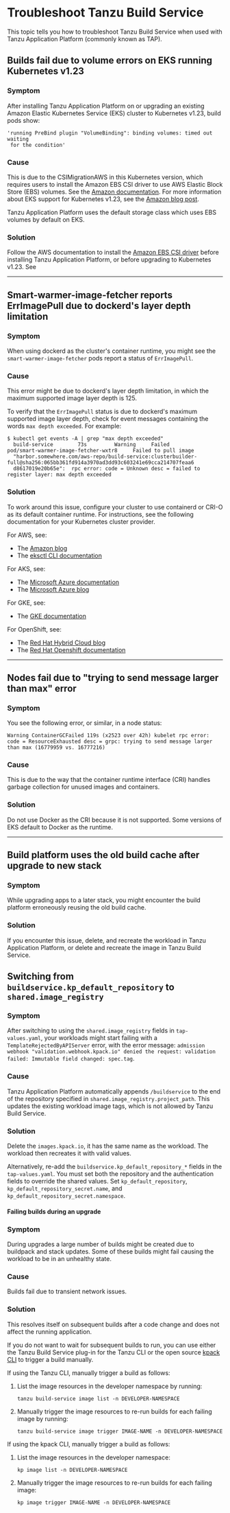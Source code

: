 # Troubleshoot Tanzu Build Service

This topic tells you how to troubleshoot Tanzu Build Service when used with
Tanzu Application Platform (commonly known as TAP).

## <a id="eks-1-23-volume"></a> Builds fail due to volume errors on EKS running Kubernetes v1.23

### Symptom

After installing Tanzu Application Platform on or upgrading an existing
Amazon Elastic Kubernetes Service (EKS) cluster to Kubernetes v1.23, build pods show:

```console
'running PreBind plugin "VolumeBinding": binding volumes: timed out waiting
 for the condition'
```

### Cause

This is due to the CSIMigrationAWS in this Kubernetes version, which requires users
to install the Amazon EBS CSI driver
to use AWS Elastic Block Store (EBS) volumes. See the [Amazon documentation](https://docs.aws.amazon.com/eks/latest/userguide/ebs-csi.html).
For more information about EKS support for Kubernetes v1.23, see the
[Amazon blog post](https://aws.amazon.com/blogs/containers/amazon-eks-now-supports-kubernetes-1-23/).

Tanzu Application Platform uses the default storage class which uses EBS volumes by default on EKS.

### Solution

Follow the AWS documentation to install the [Amazon EBS CSI driver](https://docs.aws.amazon.com/eks/latest/userguide/ebs-csi.html)
before installing Tanzu Application Platform, or before upgrading to Kubernetes v1.23. See

---

## <a id="smart-warmer-image-fetcher"></a> Smart-warmer-image-fetcher reports ErrImagePull due to dockerd's layer depth limitation

### Symptom

When using dockerd as the cluster's container runtime, you might see the `smart-warmer-image-fetcher` pods
report a status of `ErrImagePull`.

### Cause

This error might be due to dockerd's layer depth limitation, in which the maximum
supported image layer depth is 125.

To verify that the `ErrImagePull` status is due to dockerd's maximum supported image layer depth,
check for event messages containing the words `max depth exceeded`. For example:

```console
$ kubectl get events -A | grep "max depth exceeded"
  build-service        73s         Warning     Failed         pod/smart-warmer-image-fetcher-wxtr8     Failed to pull image
  "harbor.somewhere.com/aws-repo/build-service:clusterbuilder-full@sha256:065bb361fd914a3970ad3dd93c603241e69cca214707feaa6
  d8617019e20b65e":  rpc error: code = Unknown desc = failed to register layer: max depth exceeded
```

### Solution

To work around this issue, configure your cluster to use containerd or CRI-O as its default container runtime.
For instructions, see the following documentation for your Kubernetes cluster provider.

For AWS, see:

- The [Amazon blog](https://docs.aws.amazon.com/eks/latest/userguide/dockershim-deprecation.html)
- The [eksctl CLI documentation](https://eksctl.io/usage/container-runtime/)

For AKS, see:

- The [Microsoft Azure documentation](https://docs.microsoft.com/en-us/azure/aks/cluster-configuration#container-runtime-configuration)
- The [Microsoft Azure blog](https://techcommunity.microsoft.com/t5/apps-on-azure-blog/dockershim-deprecation-and-aks/ba-p/3055902)

For GKE, see:

- The [GKE documentation](https://cloud.google.com/kubernetes-engine/docs/concepts/using-containerd)

For OpenShift, see:

- The [Red Hat Hybrid Cloud blog](https://cloud.redhat.com/blog/containerd-support-for-windows-containers-in-openshift)
- The [Red Hat Openshift documentation](https://docs.openshift.com/container-platform/3.11/crio/crio_runtime.html)

---

## <a id="max-message-size"></a> Nodes fail due to "trying to send message larger than max" error

### Symptom

You see the following error, or similar, in a node status:

```console
Warning ContainerGCFailed 119s (x2523 over 42h) kubelet rpc error: code = ResourceExhausted desc = grpc: trying to send message larger than max (16779959 vs. 16777216)
```

### Cause

This is due to the way that the container runtime interface (CRI) handles garbage
collection for unused images and containers.

### Solution

Do not use Docker as the CRI because it is not supported. Some versions of EKS
default to Docker as the runtime.

---

## <a id="old-build-cache-used"></a> Build platform uses the old build cache after upgrade to new stack

### Symptom

While upgrading apps to a later stack, you might encounter the build platform
erroneously reusing the old build cache.

### Solution

If you encounter this issue, delete, and recreate the workload in Tanzu Application Platform,
or delete and recreate the image in Tanzu Build Service.

## <a id="shared-image-registry"></a> Switching from `buildservice.kp_default_repository` to `shared.image_registry`

### Symptom

After switching to using the `shared.image_registry` fields in `tap-values.yaml`, your workloads
might start failing with a `TemplateRejectedByAPIServer` error, with the error message:
`admission webhook "validation.webhook.kpack.io" denied the request: validation
failed: Immutable field changed: spec.tag`.

### Cause

Tanzu Application Platform automatically appends `/buildservice` to the end of the repository
specified in `shared.image_registry.project_path`. This updates the existing workload image
tags, which is not allowed by Tanzu Build Service.

### Solution

Delete the `images.kpack.io`, it has the same name as the
workload. The workload then recreates it with valid values.

Alternatively, re-add the `buildservice.kp_default_repository_*` fields
in the `tap-values.yaml`. You must set both the repository and the
authentication fields to override the shared values. Set `kp_default_repository`, `kp_default_repository_secret.name`, and
`kp_default_repository_secret.namespace`.

#### <a id='failed-builds-upgrade'></a> Failing builds during an upgrade

### Symptom

During upgrades a large number of builds might be created due to buildpack and stack updates.
Some of these builds might fail causing the workload to be in an unhealthy state.

### Cause

Builds fail due to transient network issues.

### Solution

This resolves itself on subsequent builds after a code change and does not affect the running application.

If you do not want to wait for subsequent builds to run, you can use either the Tanzu Build Service
plug-in for the Tanzu CLI or the open source [kpack CLI](https://github.com/buildpacks-community/kpack-cli)
to trigger a build manually.

If using the Tanzu CLI, manually trigger a build as follows:

1. List the image resources in the developer namespace by running:

    ```console
    tanzu build-service image list -n DEVELOPER-NAMESPACE
    ```

1. Manually trigger the image resources to re-run builds for each failing image by running:

    ```console
    tanzu build-service image trigger IMAGE-NAME -n DEVELOPER-NAMESPACE
    ```

If using the kpack CLI, manually trigger a build as follows:

1. List the image resources in the developer namespace:

    ```console
    kp image list -n DEVELOPER-NAMESPACE
    ```

1. Manually trigger the image resources to re-run builds for each failing image:

    ```console
    kp image trigger IMAGE-NAME -n DEVELOPER-NAMESPACE
    ```
